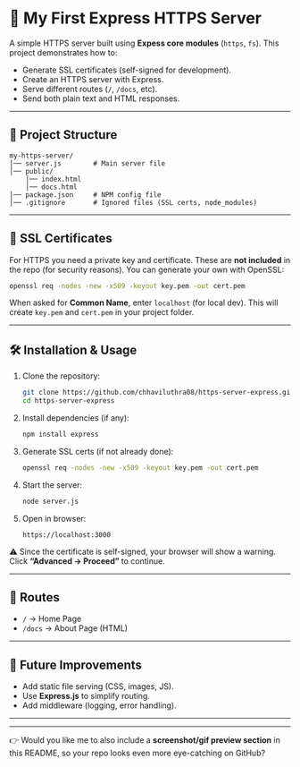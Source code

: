 
# 🚀 My First Express HTTPS Server

A simple HTTPS server built using **Expess core modules** (`https`, `fs`).
This project demonstrates how to:

* Generate SSL certificates (self-signed for development).
* Create an HTTPS server with Express.
* Serve different routes (`/`, `/docs`, etc).
* Send both plain text and HTML responses.

---

## 📂 Project Structure

```
my-https-server/
│── server.js        # Main server file
│── public/
    │── index.html
    │── docs.html
│── package.json     # NPM config file
│── .gitignore       # Ignored files (SSL certs, node_modules)
```

---

## 🔑 SSL Certificates

For HTTPS you need a private key and certificate.
These are **not included** in the repo (for security reasons).
You can generate your own with OpenSSL:

```bash
openssl req -nodes -new -x509 -keyout key.pem -out cert.pem
```

When asked for **Common Name**, enter `localhost` (for local dev).
This will create `key.pem` and `cert.pem` in your project folder.

---

## 🛠 Installation & Usage

1. Clone the repository:

   ```bash
   git clone https://github.com/chhaviluthra08/https-server-express.git
   cd https-server-express
   ```

2. Install dependencies (if any):

   ```bash
   npm install express
   ```

3. Generate SSL certs (if not already done):

   ```bash
   openssl req -nodes -new -x509 -keyout key.pem -out cert.pem
   ```

4. Start the server:

   ```bash
   node server.js
   ```

5. Open in browser:

   ```
   https://localhost:3000
   ```

⚠️ Since the certificate is self-signed, your browser will show a warning.
Click **“Advanced → Proceed”** to continue.

---

## 📖 Routes

* `/` → Home Page
* `/docs` → About Page (HTML)

---

## 🌟 Future Improvements

* Add static file serving (CSS, images, JS).
* Use **Express.js** to simplify routing.
* Add middleware (logging, error handling).

---


---

👉 Would you like me to also include a **screenshot/gif preview section** in this README, so your repo looks even more eye-catching on GitHub?


